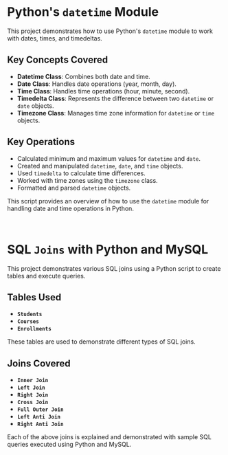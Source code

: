 # Python's `datetime` Module

This project demonstrates how to use Python's `datetime` module to work with dates, times, and timedeltas.

## Key Concepts Covered

- **Datetime Class**: Combines both date and time.
- **Date Class**: Handles date operations (year, month, day).
- **Time Class**: Handles time operations (hour, minute, second).
- **Timedelta Class**: Represents the difference between two `datetime` or `date` objects.
- **Timezone Class**: Manages time zone information for `datetime` or `time` objects.

## Key Operations

- Calculated minimum and maximum values for `datetime` and `date`.
- Created and manipulated `datetime`, `date`, and `time` objects.
- Used `timedelta` to calculate time differences.
- Worked with time zones using the `timezone` class.
- Formatted and parsed `datetime` objects.

This script provides an overview of how to use the `datetime` module for handling date and time operations in Python.



<br>


# SQL `Joins` with Python and MySQL

This project demonstrates various SQL joins using a Python script to create tables and execute queries.

## Tables Used

- **`Students`**
- **`Courses`**
- **`Enrollments`**

These tables are used to demonstrate different types of SQL joins.

## Joins Covered

- **`Inner Join`**
- **`Left Join`**
- **`Right Join`**
- **`Cross Join`**
- **`Full Outer Join`**
- **`Left Anti Join`**
- **`Right Anti Join`**

Each of the above joins is explained and demonstrated with sample SQL queries executed using Python and MySQL.
